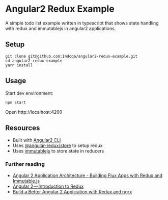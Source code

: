 # Angular2 Redux Example 
A simple todo list example written in typescript that shows state handling with redux and immutablejs in angular2 applications.

## Setup
```
git clone git@github.com:Indoqa/angular2-redux-example.git
cd angular2-redux-example
yarn install
```

## Usage
Start dev environment:
```
npm start
```
Open http://localhost:4200

## Resources

  * Built with [Angular2 CLI](https://angular.io/docs/ts/latest/cli-quickstart.html)
  * Uses [@angular-redux/store](https://github.com/angular-redux/store) to setup redux
  * Uses [immutablejs](https://facebook.github.io/immutable-js/) to store state in reducers

### Further reading
  * [Angular 2 Application Architecture - Building Flux Apps with Redux and Immutable.js](http://blog.angular-university.io/angular-2-application-architecture-building-flux-like-apps-using-redux-and-immutable-js-js/)
  * [Angular 2 — Introduction to Redux](https://medium.com/google-developer-experts/angular-2-introduction-to-redux-1cf18af27e6e)
  * [Build a Better Angular 2 Application with Redux and ngrx](http://onehungrymind.com/build-better-angular-2-application-redux-ngrx/)

